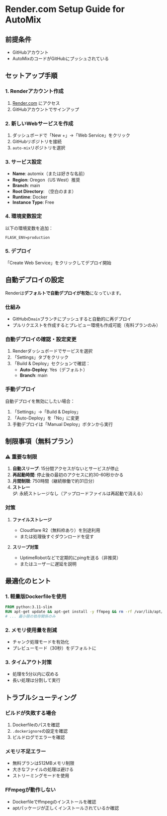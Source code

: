 # Render.com Setup Guide for AutoMix

## 前提条件
- GitHubアカウント
- AutoMixのコードがGitHubにプッシュされている

## セットアップ手順

### 1. Renderアカウント作成
1. [Render.com](https://render.com) にアクセス
2. GitHubアカウントでサインアップ

### 2. 新しいWebサービスを作成
1. ダッシュボードで「New +」→「Web Service」をクリック
2. GitHubリポジトリを接続
3. `auto-mix`リポジトリを選択

### 3. サービス設定
- **Name**: automix（または好きな名前）
- **Region**: Oregon（US West）推奨
- **Branch**: main
- **Root Directory**: （空白のまま）
- **Runtime**: Docker
- **Instance Type**: Free

### 4. 環境変数設定
以下の環境変数を追加：
```
FLASK_ENV=production
```

### 5. デプロイ
「Create Web Service」をクリックしてデプロイ開始

## 自動デプロイの設定

Renderは**デフォルトで自動デプロイが有効**になっています。

### 仕組み
- GitHubの`main`ブランチにプッシュすると自動的に再デプロイ
- プルリクエストを作成するとプレビュー環境も作成可能（有料プランのみ）

### 自動デプロイの確認・設定変更
1. Renderダッシュボードでサービスを選択
2. 「Settings」タブをクリック
3. 「Build & Deploy」セクションで確認：
   - **Auto-Deploy**: Yes（デフォルト）
   - **Branch**: main

### 手動デプロイ
自動デプロイを無効にしたい場合：
1. 「Settings」→「Build & Deploy」
2. 「Auto-Deploy」を「No」に変更
3. 手動デプロイは「Manual Deploy」ボタンから実行

## 制限事項（無料プラン）

### ⚠️ 重要な制限
1. **自動スリープ**: 15分間アクセスがないとサービスが停止
2. **再起動時間**: 停止後の最初のアクセスに約30-60秒かかる
3. **月間制限**: 750時間（継続稼働で約31日分）
4. **ストレージ**: 永続ストレージなし（アップロードファイルは再起動で消える）

### 対策
1. **ファイルストレージ**
   - Cloudflare R2（無料枠あり）を別途利用
   - または処理後すぐダウンロードを促す

2. **スリープ対策**
   - UptimeRobotなどで定期的にpingを送る（非推奨）
   - またはユーザーに遅延を説明

## 最適化のヒント

### 1. 軽量版Dockerfileを使用
```dockerfile
FROM python:3.11-slim
RUN apt-get update && apt-get install -y ffmpeg && rm -rf /var/lib/apt/lists/*
# ... 最小限の依存関係のみ
```

### 2. メモリ使用量を削減
- チャンク処理モードを有効化
- プレビューモード（30秒）をデフォルトに

### 3. タイムアウト対策
- 処理を5分以内に収める
- 長い処理は分割して実行

## トラブルシューティング

### ビルドが失敗する場合
1. Dockerfileのパスを確認
2. `.dockerignore`の設定を確認
3. ビルドログでエラーを確認

### メモリ不足エラー
- 無料プランは512MBメモリ制限
- 大きなファイルの処理は避ける
- ストリーミングモードを使用

### FFmpegが動作しない
- Dockerfileでffmpegのインストールを確認
- aptパッケージが正しくインストールされているか確認